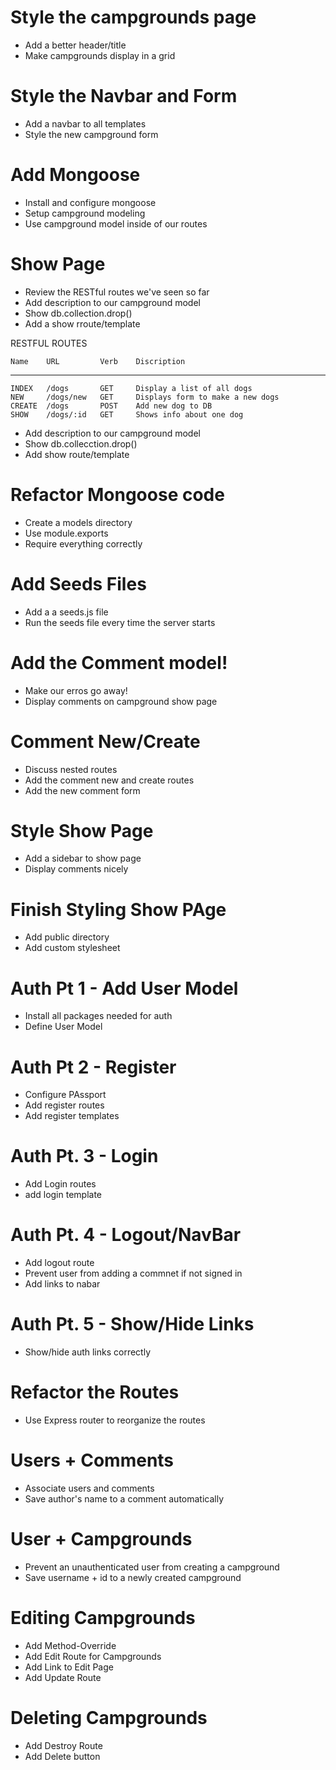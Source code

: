 # Style the campgrounds page
* Add a better header/title
* Make campgrounds display in a grid

# Style the Navbar and Form
* Add a navbar to all templates
* Style the new campground form

# Add Mongoose
* Install and configure mongoose
* Setup campground modeling
* Use campground model inside of our routes

# Show Page
* Review the RESTful routes we've seen so far
* Add description to our campground model
* Show db.collection.drop()
* Add a show rroute/template

RESTFUL ROUTES

    Name    URL         Verb    Discription
_________________________________________________________
    INDEX   /dogs       GET     Display a list of all dogs
    NEW     /dogs/new   GET     Displays form to make a new dogs
    CREATE  /dogs       POST    Add new dog to DB
    SHOW    /dogs/:id   GET     Shows info about one dog
* Add description to our campground model
* Show db.collecction.drop()
* Add  show route/template


# Refactor Mongoose code
* Create a models directory
* Use module.exports
* Require everything correctly

# Add Seeds Files
* Add a a seeds.js file
* Run the seeds file every time the server starts

# Add the Comment model!
* Make our erros go away!
* Display comments on campground show page

# Comment New/Create
* Discuss nested routes
* Add the comment new and create routes
* Add the new comment form

# Style Show Page
* Add a sidebar to show page
* Display comments nicely

# Finish Styling Show PAge
* Add public directory
* Add custom stylesheet

# Auth Pt 1 - Add User Model
* Install all packages needed for auth
* Define User Model

# Auth Pt 2 - Register
* Configure PAssport
* Add register routes
* Add register templates

# Auth Pt. 3 - Login
* Add Login routes
* add login template

# Auth Pt. 4 - Logout/NavBar
* Add logout route
* Prevent user from adding a commnet if not signed in
* Add links to nabar

# Auth Pt. 5 - Show/Hide Links
* Show/hide auth links correctly

# Refactor the Routes
* Use Express router to reorganize the routes

# Users + Comments
* Associate users and comments
* Save author's name to a comment automatically

# User + Campgrounds
* Prevent an unauthenticated user from creating a campground
* Save username + id to a newly created campground

# Editing Campgrounds
* Add Method-Override
* Add Edit Route for Campgrounds
* Add Link to Edit Page
* Add Update Route

# Deleting Campgrounds
* Add Destroy Route
* Add Delete button

